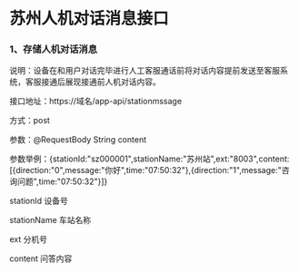 # 苏州人机对话消息接口

### 1、存储人机对话消息

说明：设备在和用户对话完毕进行人工客服通话前将对话内容提前发送至客服系统，客服接通后展现接通前人机对话内容。

接口地址：https://域名/app-api/stationmssage

方式：post

参数：@RequestBody String content

参数举例：{stationId:"sz000001",stationName:"苏州站",ext:"8003",content:[{direction:"0",message:"你好",time:"07:50:32"},{direction:"1",message:"咨询问题",time:"07:50:32"}]}

stationId   设备号

stationName 车站名称

ext 分机号

content  问答内容